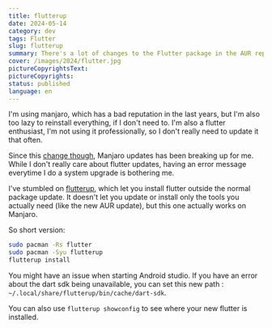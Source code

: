 ```yaml
---
title: flutterup
date: 2024-05-14
category: dev
tags: Flutter
slug: flutterup
summary: There's a lot of changes to the Flutter package in the AUR repo. If you're using Manjaro and your flutter is broken, there's an alternative, `flutterup`!
cover: /images/2024/flutter.jpg
pictureCopyrightsText:
pictureCopyrights: 
status: published
language: en
---
```


I'm using manjaro, which has a bad reputation in the last years, but I'm also too lazy to reinstall everything, if I
don't need to. I'm also a flutter enthusiast, I'm not using it professionally, so I don't really need to update it that often.

Since this [change though](https://aur.archlinux.org/packages/flutter#comment-963516), Manjaro updates has been breaking up
for me. While I don't really care about flutter updates, having an error message everytime I do a system upgrade is bothering me.

I've stumbled on [flutterup](https://github.com/Decodetalkers/flutterup), which let you install flutter outside the normal
package update. It doesn't let you update or install only the tools you actually need (like the new AUR update), but this one actually
works on Manjaro.

So short version: 

```bash
sudo pacman -Rs flutter
sudo pacman -Syu flutterup
flutterup install
```

You might have an issue when starting Android studio. If you have an error about the dart sdk being unavailable, you can
set this new path : `~/.local/share/flutterup/bin/cache/dart-sdk`.

You can also use `flutterup showconfig` to see where your new flutter is installed.
